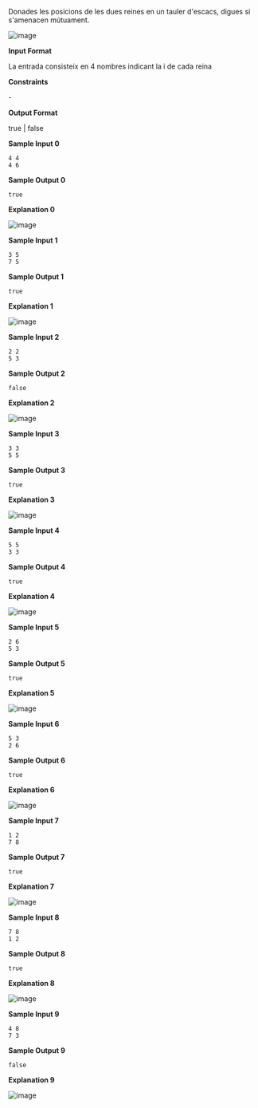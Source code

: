 Donades les posicions de les dues reines en un tauler d'escacs, digues
si s'amenacen mútuament.

![image](1556194741-5344980f93-escacs.png)

**Input Format**

La entrada consisteix en 4 nombres indicant la  i  de cada reina

**Constraints**

\-

**Output Format**

true | false

**Sample Input 0**

    4 4
    4 6

**Sample Output 0**

    true

**Explanation 0**

![image](1556195269-a879d1b83b-escacs1.png)

**Sample Input 1**

    3 5
    7 5

**Sample Output 1**

    true

**Explanation 1**

![image](1556195317-517dd415bf-escacs2.png)

**Sample Input 2**

    2 2
    5 3

**Sample Output 2**

    false

**Explanation 2**

![image](1556195389-a4f6ccb1d2-escacs3.png)

**Sample Input 3**

    3 3
    5 5

**Sample Output 3**

    true

**Explanation 3**

![image](1556195455-4980310fd6-escacs4.png)

**Sample Input 4**

    5 5
    3 3

**Sample Output 4**

    true

**Explanation 4**

![image](1556195473-d80d7cef34-escacs4.png)

**Sample Input 5**

    2 6
    5 3

**Sample Output 5**

    true

**Explanation 5**

![image](1556195579-9c56778dbc-escacs5.png)

**Sample Input 6**

    5 3
    2 6

**Sample Output 6**

    true

**Explanation 6**

![image](1556195596-87a216037f-escacs5.png)

**Sample Input 7**

    1 2
    7 8

**Sample Output 7**

    true

**Explanation 7**

![image](1556195658-999fe108b5-escacs6.png)

**Sample Input 8**

    7 8
    1 2

**Sample Output 8**

    true

**Explanation 8**

![image](1556195680-d675747010-escacs6.png)

**Sample Input 9**

    4 8
    7 3

**Sample Output 9**

    false

**Explanation 9**

![image](1556195818-3c6bd9959a-escacs8.png)
